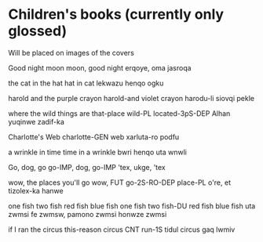 # Children's books (currently only glossed)
Will be placed on images of the covers

Good night moon
moon, good night
erqoye, oma jasroqa

the cat in the hat
hat in cat
lekwazu henqo ogku

harold and the purple crayon
harold-and violet crayon
harodu-li siovqi pekle

where the wild things are
that-place wild-PL  located-3pS-DEP
Alhan yuqinwe zadif-ka

Charlotte's Web
charlotte-GEN web
xarluta-ro podfu

a wrinkle in time
time in a wrinkle
bwri henqo uta wnwli

Go, dog, go
go-IMP, dog, go-IMP
'tex, ukge, 'tex

wow, the places you'll go
wow, FUT go-2S-RO-DEP place-PL
o're, et tizolex-ka hanwe

one fish two fish red fish blue fish
one fish two fish-DU red fish blue fish
uta zwmsi fe zwmsw, pamono zwmsi honwze zwmsi

if I ran the circus
this-reason circus CNT run-1S
tidul circus gaq lwmiv